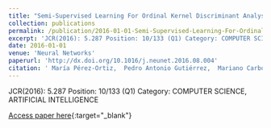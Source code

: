 ```yaml
---
title: "Semi-Supervised Learning For Ordinal Kernel Discriminant Analysis"
collection: publications
permalink: /publication/2016-01-01-Semi-Supervised-Learning-For-Ordinal-Kernel-Discriminant-Analysis
excerpt: 'JCR(2016): 5.287 Position: 10/133 (Q1) Category: COMPUTER SCIENCE, ARTIFICIAL INTELLIGENCE'
date: 2016-01-01
venue: 'Neural Networks'
paperurl: 'http://dx.doi.org/10.1016/j.neunet.2016.08.004'
citation: ' María Pérez-Ortiz,  Pedro Antonio Gutiérrez,  Mariano Carbonero-Ruz,  César Hervás-Martínez, &quot;Semi-Supervised Learning For Ordinal Kernel Discriminant Analysis.&quot; Neural Networks, 2016.'
---
```

JCR(2016): 5.287 Position: 10/133 (Q1) Category: COMPUTER SCIENCE, ARTIFICIAL INTELLIGENCE

[Access paper here](http://dx.doi.org/10.1016/j.neunet.2016.08.004){:target="_blank"}
